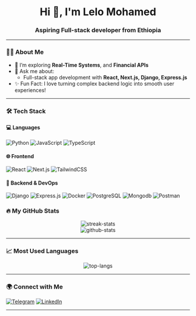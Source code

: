 <h1 align="center">Hi 👋, I'm Lelo Mohamed</h1>
<h3 align="center">Aspiring Full-stack developer from Ethiopia</h3>

---

### 👨‍💻 About Me
- 🧠 I’m exploring **Real-Time Systems**, and **Financial APIs**
- 💬 Ask me about:
  - Full-stack app development with **React, Next.js, Django, Express.js**
- ✨ Fun Fact: I love turning complex backend logic into smooth user experiences!

---

### 🛠️ Tech Stack

#### 💻 Languages
![Python](https://img.shields.io/badge/Python-3670A0?style=for-the-badge&logo=python&logoColor=white)
![JavaScript](https://img.shields.io/badge/JavaScript-F7DF1E?style=for-the-badge&logo=javascript&logoColor=black)
![TypeScript](https://img.shields.io/badge/TypeScript-007ACC?style=for-the-badge&logo=typescript&logoColor=white)

#### 🌐 Frontend
![React](https://img.shields.io/badge/React-20232A?style=for-the-badge&logo=react&logoColor=61DAFB)
![Next.js](https://img.shields.io/badge/Next.js-000?style=for-the-badge&logo=next.js&logoColor=white)
![TailwindCSS](https://img.shields.io/badge/Tailwind-06B6D4?style=for-the-badge&logo=tailwindcss&logoColor=white)

#### 🧩 Backend & DevOps
![Django](https://img.shields.io/badge/Django-092E20?style=for-the-badge&logo=django&logoColor=white)
![Express.js](https://img.shields.io/badge/Express.js-339933?style=for-the-badge&logo=nodedotjs&logoColor=white)
![Docker](https://img.shields.io/badge/Docker-2496ED?style=for-the-badge&logo=docker&logoColor=white)
![PostgreSQL](https://img.shields.io/badge/PostgreSQL-336791?style=for-the-badge&logo=postgresql&logoColor=white)
![Mongodb](https://img.shields.io/badge/MongoDB-336791?style=for-the-badge&logo=mongodb&logoColor=white)
![Postman](https://img.shields.io/badge/Postman-336791?style=for-the-badge&logo=postman&logoColor=white)






### 🔥 My GitHub Stats

<p align="center">
  <img src="https://github-readme-streak-stats.herokuapp.com/?user=lu00009&theme=radical" alt="streak-stats" />
  <br>
  <img src="https://github-readme-stats.vercel.app/api?username=lu00009&show_icons=true&theme=radical&count_private=true&hide=issues" alt="github-stats"/>
</p>

---

### 📈 Most Used Languages

<p align="center">
  <img src="https://github-readme-stats.vercel.app/api/top-langs/?username=lu00009&layout=compact&theme=tokyonight&langs_count=6" alt="top-langs" />
</p>

---

### 🌍 Connect with Me

[![Telegram](https://img.shields.io/badge/Telegram-2CA5E0?style=for-the-badge&logo=telegram&logoColor=white)](https://t.me/humble0903)
[![LinkedIn](https://img.shields.io/badge/LinkedIn-blue?style=for-the-badge&logo=linkedin&logoColor=white)](https://linkedin.com/in/lelo-mohamed-b6a592279)

---

